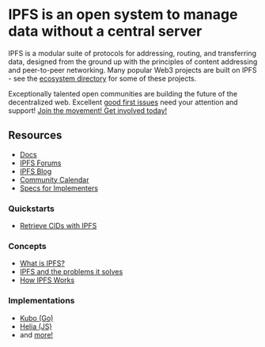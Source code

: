 # IPFS is an open system to manage data without a central server

IPFS is a modular suite of protocols for addressing, routing, and transferring data, designed from the ground up with the principles of content addressing and peer-to-peer networking. Many popular Web3 projects are built on IPFS - see the [ecosystem directory](https://ecosystem.ipfs.tech/) for some of these projects.

Exceptionally talented open communities are building the future of the decentralized web. Excellent [good first issues](https://github.com/search?q=org%3Aipfs+label%3A%22good+first+issue%22%2C%22help+wanted%22&type=issues) need your attention and support! [Join the movement! Get involved today!](https://docs.ipfs.tech/community/)

## Resources

- [Docs](https://docs.ipfs.tech/)
- [IPFS Forums](https://discuss.ipfs.tech/)
- [IPFS Blog](https://blog.ipfs.tech/)
- [Community Calendar](https://lu.ma/ipfs)
- [Specs for Implementers](https://specs.ipfs.tech/)

### Quickstarts

- [Retrieve CIDs with IPFS](https://docs.ipfs.tech/quickstart/retrieve)

### Concepts

- [What is IPFS?](https://docs.ipfs.tech/concepts/what-is-ipfs/)
- [IPFS and the problems it solves](https://docs.ipfs.tech/concepts/ipfs-solves/)
- [How IPFS Works](https://docs.ipfs.tech/concepts/how-ipfs-works/)

### Implementations

- [Kubo (Go)](https://github.com/ipfs/kubo)
- [Helia (JS)](https://github.com/ipfs/helia)
- and [more!](https://docs.ipfs.tech/concepts/ipfs-implementations/#popular-or-actively-maintained)

